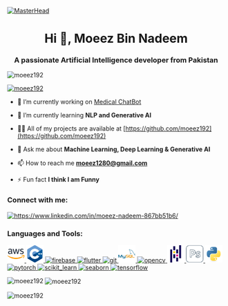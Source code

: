 [![MasterHead](https://media.licdn.com/dms/image/v2/D4D16AQFkdG0apF3brA/profile-displaybackgroundimage-shrink_350_1400/profile-displaybackgroundimage-shrink_350_1400/0/1732035590752?e=1762992000&v=beta&t=PEonIfTHgClTTSh1Xlcp-7WAqK1DstWZ09WD95ohqrM)](https://github.com/moeez192)
<h1 align="center">Hi 👋, Moeez Bin Nadeem</h1>
<h3 align="center">A passionate Artificial Intelligence developer from Pakistan</h3>
<p align="left"> <img src="https://komarev.com/ghpvc/?username=moeez192&label=Profile%20views&color=0e75b6&style=flat" alt="moeez192" /> </p>

<p align="left"> <a href="https://github.com/ryo-ma/github-profile-trophy"><img src="https://github-profile-trophy.vercel.app/?username=moeez192" alt="moeez192" /></a> </p>

- 🔭 I’m currently working on [Medical ChatBot](https://github.com/moeez192/Medical-ChatBot)

- 🌱 I’m currently learning **NLP and Generative AI**

- 👨‍💻 All of my projects are available at [https://github.com/moeez192](https://github.com/moeez192)

- 💬 Ask me about **Machine Learning, Deep Learning & Generative AI**

- 📫 How to reach me **moeez1280@gmail.com**

- ⚡ Fun fact **I think I am Funny**

<h3 align="left">Connect with me:</h3>
<p align="left">
<a href="https://www.linkedin.com/in/moeez-nadeem-867bb51b6/" target="blank"><img align="center" src="https://raw.githubusercontent.com/rahuldkjain/github-profile-readme-generator/master/src/images/icons/Social/linked-in-alt.svg" alt="https://www.linkedin.com/in/moeez-nadeem-867bb51b6/" height="30" width="40" /></a>
</p>

<h3 align="left">Languages and Tools:</h3>
<p align="left"> <a href="https://aws.amazon.com" target="_blank" rel="noreferrer"> <img src="https://raw.githubusercontent.com/devicons/devicon/master/icons/amazonwebservices/amazonwebservices-original-wordmark.svg" alt="aws" width="40" height="40"/> </a> <a href="https://www.w3schools.com/cpp/" target="_blank" rel="noreferrer"> <img src="https://raw.githubusercontent.com/devicons/devicon/master/icons/cplusplus/cplusplus-original.svg" alt="cplusplus" width="40" height="40"/> </a> <a href="https://firebase.google.com/" target="_blank" rel="noreferrer"> <img src="https://www.vectorlogo.zone/logos/firebase/firebase-icon.svg" alt="firebase" width="40" height="40"/> </a> <a href="https://flutter.dev" target="_blank" rel="noreferrer"> <img src="https://www.vectorlogo.zone/logos/flutterio/flutterio-icon.svg" alt="flutter" width="40" height="40"/> </a> <a href="https://git-scm.com/" target="_blank" rel="noreferrer"> <img src="https://www.vectorlogo.zone/logos/git-scm/git-scm-icon.svg" alt="git" width="40" height="40"/> </a> <a href="https://www.mysql.com/" target="_blank" rel="noreferrer"> <img src="https://raw.githubusercontent.com/devicons/devicon/master/icons/mysql/mysql-original-wordmark.svg" alt="mysql" width="40" height="40"/> </a> <a href="https://opencv.org/" target="_blank" rel="noreferrer"> <img src="https://www.vectorlogo.zone/logos/opencv/opencv-icon.svg" alt="opencv" width="40" height="40"/> </a> <a href="https://pandas.pydata.org/" target="_blank" rel="noreferrer"> <img src="https://raw.githubusercontent.com/devicons/devicon/2ae2a900d2f041da66e950e4d48052658d850630/icons/pandas/pandas-original.svg" alt="pandas" width="40" height="40"/> </a> <a href="https://www.photoshop.com/en" target="_blank" rel="noreferrer"> <img src="https://raw.githubusercontent.com/devicons/devicon/master/icons/photoshop/photoshop-line.svg" alt="photoshop" width="40" height="40"/> </a> <a href="https://www.python.org" target="_blank" rel="noreferrer"> <img src="https://raw.githubusercontent.com/devicons/devicon/master/icons/python/python-original.svg" alt="python" width="40" height="40"/> </a> <a href="https://pytorch.org/" target="_blank" rel="noreferrer"> <img src="https://www.vectorlogo.zone/logos/pytorch/pytorch-icon.svg" alt="pytorch" width="40" height="40"/> </a> <a href="https://scikit-learn.org/" target="_blank" rel="noreferrer"> <img src="https://upload.wikimedia.org/wikipedia/commons/0/05/Scikit_learn_logo_small.svg" alt="scikit_learn" width="40" height="40"/> </a> <a href="https://seaborn.pydata.org/" target="_blank" rel="noreferrer"> <img src="https://seaborn.pydata.org/_images/logo-mark-lightbg.svg" alt="seaborn" width="40" height="40"/> </a> <a href="https://www.tensorflow.org" target="_blank" rel="noreferrer"> <img src="https://www.vectorlogo.zone/logos/tensorflow/tensorflow-icon.svg" alt="tensorflow" width="40" height="40"/> </a> </p>

<p><img align="left" src="https://github-readme-stats.vercel.app/api/top-langs?username=moeez192&show_icons=true&locale=en&layout=compact" alt="moeez192" /></p>

<p>&nbsp;<img align="center" src="https://github-readme-stats.vercel.app/api?username=moeez192&show_icons=true&locale=en" alt="moeez192" /></p>

<p><img align="center" src="https://github-readme-streak-stats.herokuapp.com/?user=moeez192&" alt="moeez192" /></p>
